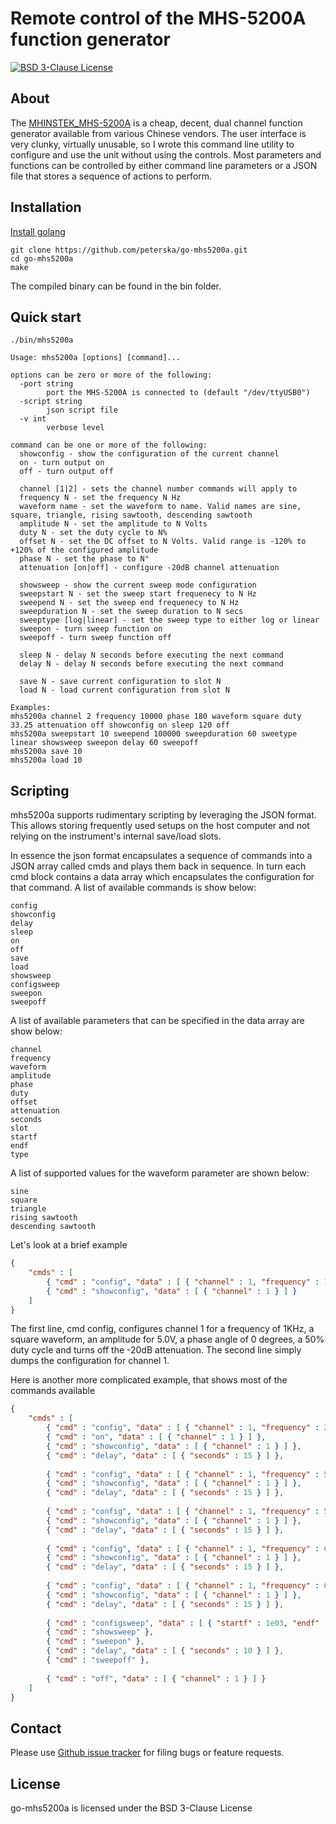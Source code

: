 Remote control of the MHS-5200A function generator
===========

[![BSD 3-Clause License](http://img.shields.io/badge/bsd-3-clause.svg)](./LICENSE)

About
-----

The [MHINSTEK_MHS-5200A](https://sigrok.org/wiki/MHINSTEK_MHS-5200A "MHINSTEK_MHS-5200A on sigrok") is a cheap, decent, dual channel function generator available from various Chinese vendors. The user interface is very clunky, virtually unusable, so I wrote this command line utility to configure and use the unit without using the controls. Most parameters and functions can be controlled by either command line parameters or a JSON file that stores a sequence of actions to perform.


Installation
------------

[Install golang](https://golang.org/doc/install)

```
git clone https://github.com/peterska/go-mhs5200a.git
cd go-mhs5200a
make
```

The compiled binary can be found in the bin folder.

Quick start
-----------

```
./bin/mhs5200a

Usage: mhs5200a [options] [command]...

options can be zero or more of the following:
  -port string
    	port the MHS-5200A is connected to (default "/dev/ttyUSB0")
  -script string
    	json script file
  -v int
    	verbose level

command can be one or more of the following:
  showconfig - show the configuration of the current channel
  on - turn output on
  off - turn output off

  channel [1|2] - sets the channel number commands will apply to
  frequency N - set the frequency N Hz
  waveform name - set the waveform to name. Valid names are sine, square, triangle, rising sawtooth, descending sawtooth
  amplitude N - set the amplitude to N Volts
  duty N - set the duty cycle to N%
  offset N - set the DC offset to N Volts. Valid range is -120% to +120% of the configured amplitude
  phase N - set the phase to N°
  attenuation [on|off] - configure -20dB channel attenuation

  showsweep - show the current sweep mode configuration
  sweepstart N - set the sweep start frequenecy to N Hz
  sweepend N - set the sweep end frequenecy to N Hz
  sweepduration N - set the sweep duration to N secs
  sweeptype [log|linear] - set the sweep type to either log or linear
  sweepon - turn sweep function on
  sweepoff - turn sweep function off

  sleep N - delay N seconds before executing the next command
  delay N - delay N seconds before executing the next command

  save N - save current configuration to slot N
  load N - load current configuration from slot N

Examples:
mhs5200a channel 2 frequency 10000 phase 180 waveform square duty 33.25 attenuation off showconfig on sleep 120 off
mhs5200a sweepstart 10 sweepend 100000 sweepduration 60 sweetype linear showsweep sweepon delay 60 sweepoff
mhs5200a save 10
mhs5200a load 10
````

Scripting
---------

mhs5200a supports rudimentary scripting by leveraging the JSON format. This allows storing frequently used setups on the host computer and not relying on the instrument's internal save/load slots.

In essence the json format encapsulates a sequence of commands into a JSON array called cmds and plays them back in sequence. In turn each cmd block contains a data array which encapsulates the configuration for that command.
A list of available commands is show below:
````
config
showconfig
delay
sleep
on
off
save
load
showsweep
configsweep
sweepon
sweepoff
````
A list of available parameters that can be specified in the data array are show below:
````
channel
frequency
waveform
amplitude
phase
duty
offset
attenuation
seconds
slot
startf
endf
type
````
A list of supported values for the waveform parameter are shown below:
````
sine
square
triangle
rising sawtooth
descending sawtooth
````
Let's look at a brief example
````JSON
{
    "cmds" : [
        { "cmd" : "config", "data" : [ { "channel" : 1, "frequency" : 1.0e03, "waveform" : "square", "amplitude" : 5.0, "phase" : 0.0, "duty" : 50.0, "attenuation" : false } ] },
        { "cmd" : "showconfig", "data" : [ { "channel" : 1 } ] }
    ]
}
````
The first line, cmd config, configures channel 1 for a frequency of 1KHz, a square waveform, an amplitude for 5.0V, a phase angle of 0 degrees, a 50% duty cycle and turns off the -20dB attenuation.
The second line simply dumps the configuration for channel 1.

Here is another more complicated example, that shows most of the commands available
````JSON
{
    "cmds" : [
        { "cmd" : "config", "data" : [ { "channel" : 1, "frequency" : 25e03, "waveform" : "square", "amplitude" : 5.0, "phase" : 90.0, "duty" : 33.3, "attenuation" : false } ] },
        { "cmd" : "on", "data" : [ { "channel" : 1 } ] },
        { "cmd" : "showconfig", "data" : [ { "channel" : 1 } ] },
        { "cmd" : "delay", "data" : [ { "seconds" : 15 } ] },
        
        { "cmd" : "config", "data" : [ { "channel" : 1, "frequency" : 50e03, "waveform" : "sine", "amplitude" : 3.3, "phase" : 180.0, "duty" : 50.0, "attenuation" : false } ] },
        { "cmd" : "showconfig", "data" : [ { "channel" : 1 } ] },
        { "cmd" : "delay", "data" : [ { "seconds" : 15 } ] },
        
        { "cmd" : "config", "data" : [ { "channel" : 1, "frequency" : 55e03, "waveform" : "triangle", "amplitude" : 5.0, "phase" : 0.0, "duty" : 75.0, "attenuation" : false } ] },
        { "cmd" : "showconfig", "data" : [ { "channel" : 1 } ] },
        { "cmd" : "delay", "data" : [ { "seconds" : 15 } ] },
        
        { "cmd" : "config", "data" : [ { "channel" : 1, "frequency" : 60e03, "waveform" : "rising sawtooth", "amplitude" : 5.0, "phase" : 0.0, "duty" : 50.0, "attenuation" : false } ] },
        { "cmd" : "showconfig", "data" : [ { "channel" : 1 } ] },
        { "cmd" : "delay", "data" : [ { "seconds" : 15 } ] },
        
        { "cmd" : "config", "data" : [ { "channel" : 1, "frequency" : 65e03, "waveform" : "descending sawtooth", "amplitude" : 5.0, "phase" : 0.0, "duty" : 50.0, "attenuation" : false } ] },
        { "cmd" : "showconfig", "data" : [ { "channel" : 1 } ] },
        { "cmd" : "delay", "data" : [ { "seconds" : 15 } ] },
        
        { "cmd" : "configsweep", "data" : [ { "startf" : 1e03, "endf" : 100e03, "seconds" : 10, "type" : "log", "waveform": "square", "duty" : 50.0 } ] },
        { "cmd" : "showsweep" },
        { "cmd" : "sweepon" },
        { "cmd" : "delay", "data" : [ { "seconds" : 10 } ] },
        { "cmd" : "sweepoff" },
        
        { "cmd" : "off", "data" : [ { "channel" : 1 } ] }
    ]
}
````


Contact
-------

Please use [Github issue tracker](https://github.com/peterska/go-mhs5200a/issues) for filing bugs or feature requests.

License
-------

go-mhs5200a is licensed under the BSD 3-Clause License
